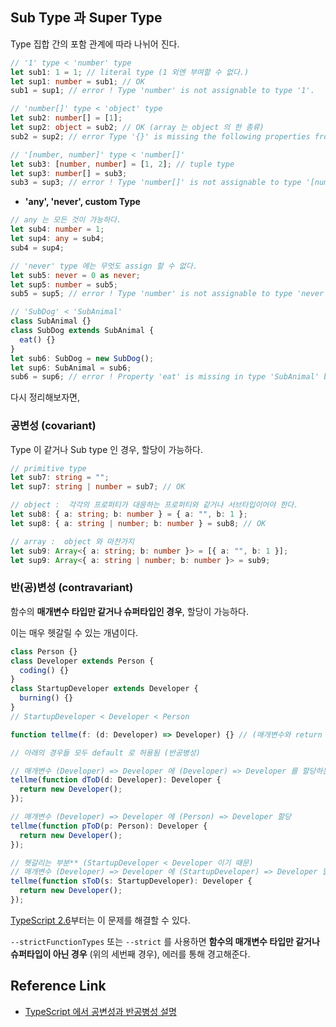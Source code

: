 ## Sub Type 과 Super Type

Type 집합 간의 포함 관계에 따라 나뉘어 진다.

```typescript
// '1' type < 'number' type
let sub1: 1 = 1; // literal type (1 외엔 부여할 수 없다.)
let sup1: number = sub1; // OK
sub1 = sup1; // error ! Type 'number' is not assignable to type '1'.

// 'number[]' type < 'object' type
let sub2: number[] = [1];
let sup2: object = sub2; // OK (array 는 object 의 한 종류)
sub2 = sup2; // error Type '{}' is missing the following properties from type 'number[]': length, pop, push, concat, and 16 more.

// '[number, number]' type < 'number[]'
let sub3: [number, number] = [1, 2]; // tuple type
let sup3: number[] = sub3;
sub3 = sup3; // error ! Type 'number[]' is not assignable to type '[number, number]'. Target requires 2 element(s) but source may have fewer.
```

- **'any', 'never', custom Type**

```typescript
// any 는 모든 것이 가능하다.
let sub4: number = 1;
let sup4: any = sub4;
sub4 = sup4;

// 'never' type 에는 무엇도 assign 할 수 없다.
let sub5: never = 0 as never;
let sup5: number = sub5;
sub5 = sup5; // error ! Type 'number' is not assignable to type 'never'.

// 'SubDog' < 'SubAnimal'
class SubAnimal {}
class SubDog extends SubAnimal {
  eat() {}
}
let sub6: SubDog = new SubDog();
let sup6: SubAnimal = sub6;
sub6 = sup6; // error ! Property 'eat' is missing in type 'SubAnimal' but required in type 'SubDog'.
```

다시 정리해보자면,

### 공변성 (covariant)

Type 이 같거나 Sub type 인 경우, 할당이 가능하다.

```typescript
// primitive type
let sub7: string = "";
let sup7: string | number = sub7; // OK

// object :  각각의 프로퍼티가 대응하는 프로퍼티와 같거나 서브타입이어야 한다.
let sub8: { a: string; b: number } = { a: "", b: 1 };
let sup8: { a: string | number; b: number } = sub8; // OK

// array :  object 와 마찬가지
let sub9: Array<{ a: string; b: number }> = [{ a: "", b: 1 }];
let sup9: Array<{ a: string | number; b: number }> = sub9;
```

### 반(공)변성 (contravariant)

함수의 **매개변수 타입만 같거나 슈퍼타입인 경우**, 할당이 가능하다.

이는 매우 헷갈릴 수 있는 개념이다.

```typescript
class Person {}
class Developer extends Person {
  coding() {}
}
class StartupDeveloper extends Developer {
  burning() {}
}
// StartupDeveloper < Developer < Person

function tellme(f: (d: Developer) => Developer) {} // (매개변수와 return 타입이 지정된 함수를 매개변수로 받는다.)

// 아래의 경우들 모두 default 로 허용됨 (반공병성)

// 매개변수 (Developer) => Developer 에 (Developer) => Developer 를 할당하는 경우
tellme(function dToD(d: Developer): Developer {
  return new Developer();
});

// 매개변수 (Developer) => Developer 에 (Person) => Developer 할당
tellme(function pToD(p: Person): Developer {
  return new Developer();
});

// 헷갈리는 부분** (StartupDeveloper < Developer 이기 때문)
// 매개변수 (Developer) => Developer 에 (StartupDeveloper) => Developer 할당
tellme(function sToD(s: StartupDeveloper): Developer {
  return new Developer();
});
```

[TypeScript 2.6](https://www.typescriptlang.org/docs/handbook/release-notes/typescript-2-6.html)부터는 이 문제를 해결할 수 있다.

`--strictFunctionTypes` 또는 `--strict` 를 사용하면 **함수의 매개변수 타입만 같거나** **슈퍼타입이 아닌 경우** (위의 세번째 경우), 에러를 통해 경고해준다.

## Reference Link

- [TypeScript 에서 공변성과 반공병성 설명](https://edykim.com/ko/post/what-is-coercion-and-anticommunism/#%EB%8B%A4%EB%A5%B8-%ED%83%80%EC%9E%85%EC%9D%80)
